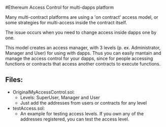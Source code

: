 #Ethereum Access Control for multi-dapps platform

Many multi-contract platforms are using a 'on contract' access model, or some strategies for multi-access inside the contract itself.

The issue occurs when you need to change access inside dapps one by one.

This model creates an access manager, with 3 levels (p. ex. Administrator, Manager and User) for using with dapps. Thus you can easily mantain and manage the access control for your dapps, since for people accessing functions or contracts that access another contracts to execute functions.

## Files:

- OriginalMyAccessControl.sol:
  - Levels: SuperUser, Manager and User
  - Just add the addresses from users or contracts for any level
- testAccess.sol:
  - An example for testing access levels. If you own any of the addresses registered, you can test the access level.   
